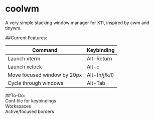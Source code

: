 # coolwm
A very simple stacking window manager for X11, inspired by cwm and tinywm.  

##Current Features:

|Command|Keybinding|
|-------|----------|
|Launch xterm|Alt-Return|  
|Launch xclock|Alt-c|
|Move focused window by 20px|Alt-(h/j/k/l)|  
|Cycle through windows|Alt-Tab|

##To-Do:  
Conf file for keybindings  
Workspaces  
Active/focused borders
